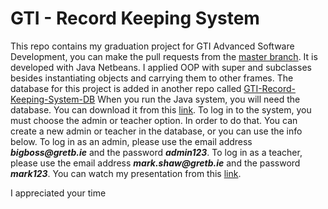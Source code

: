 # GTI - Record Keeping System
This repo contains my graduation project for GTI Advanced Software Development, you can make the pull requests from the [master branch](https://github.com/CaglarCetinceviz/GTI-Record-Keeping-System/tree/master).
It is developed with Java Netbeans. I applied OOP with super and subclasses besides instantiating objects and carrying them to other frames.
The database for this project is added in another repo called [GTI-Record-Keeping-System-DB](https://github.com/CaglarCetinceviz/GTI-Record-Keeping-System-DB)
When you run the Java system, you will need the database. You can download it from this [link](https://github.com/CaglarCetinceviz/GTI-Record-Keeping-System-DB).
To log in to the system, you must choose the admin or teacher option. In order to do that.
You can create a new admin or teacher in the database, or you can use the info below.
To log in as an admin, please use the email address **_bigboss@gretb.ie_** and the password **_admin123_**.
To log in as a teacher, please use the email address **_mark.shaw@gretb.ie_** and the password **_mark123_**.
You can watch my presentation from this [link](https://drive.google.com/file/d/1ApvT9w1lkOBx3_hYg8qCZSZCIkDX0XsW/view?usp=sharing).

I appreciated your time
